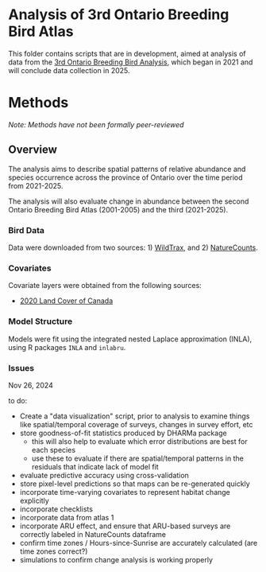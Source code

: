 # Analysis of 3rd Ontario Breeding Bird Atlas 

 This folder contains scripts that are in development, aimed at analysis of data from the [3rd Ontario Breeding Bird Analysis](https://www.birdsontario.org/), which began in 2021 and will conclude data collection in 2025.
 
# Methods
 
 *Note: Methods have not been formally peer-reviewed*
 
## Overview
  The analysis aims to describe spatial patterns of relative abundance and species occurrence across the province of Ontario over the time period from 2021-2025.
  
  The analysis will also evaluate change in abundance between the second Ontario Breeding Bird Atlas (2001-2005) and the third (2021-2025).
  
### Bird Data
Data were downloaded from two sources: 1) [WildTrax](https://wildtrax.ca/), and 2) [NatureCounts](https://naturecounts.ca/).

### Covariates
Covariate layers were obtained from the following sources:

- [2020 Land Cover of Canada](https://open.canada.ca/data/en/dataset/ee1580ab-a23d-4f86-a09b-79763677eb47)

### Model Structure

Models were fit using the integrated nested Laplace approximation (INLA), using R packages `INLA` and `inlabru`.  




### Issues

Nov 26, 2024

to do:

- Create a "data visualization" script, prior to analysis to examine things like spatial/temporal coverage of surveys, changes in survey effort, etc
- store goodness-of-fit statistics produced by DHARMa package
   - this will also help to evaluate which error distributions are best for each species
   - use these to evaluate if there are spatial/temporal patterns in the residuals that indicate lack of model fit
- evaluate predictive accuracy using cross-validation
- store pixel-level predictions so that maps can be re-generated quickly
- incorporate time-varying covariates to represent habitat change explicitly
- incorporate checklists
- incorporate data from atlas 1
- incorporate ARU effect, and ensure that ARU-based surveys are correctly labeled in NatureCounts dataframe
- confirm time zones / Hours-since-Sunrise are accurately calculated (are time zones correct?)
- simulations to confirm change analysis is working properly
